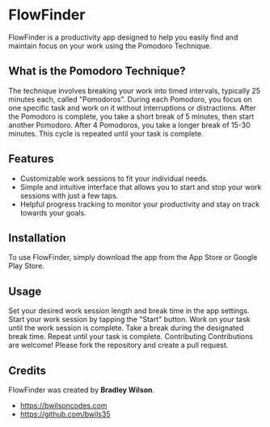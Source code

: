 # **FlowFinder**

FlowFinder is a productivity app designed to help you easily find and maintain focus on your work using the Pomodoro Technique.

## **What is the Pomodoro Technique?**

The technique involves breaking your work into timed intervals, typically 25 minutes each, called "Pomodoros". During each Pomodoro, you focus on one specific task and work on it without interruptions or distractions. After the Pomodoro is complete, you take a short break of 5 minutes, then start another Pomodoro. After 4 Pomodoros, you take a longer break of 15-30 minutes. This cycle is repeated until your task is complete.

## **Features**

-   Customizable work sessions to fit your individual needs.
-   Simple and intuitive interface that allows you to start and stop your work sessions with just a few taps.
-   Helpful progress tracking to monitor your productivity and stay on track towards your goals.

## **Installation**

To use FlowFinder, simply download the app from the App Store or Google Play Store.

## **Usage**

Set your desired work session length and break time in the app settings.
Start your work session by tapping the "Start" button.
Work on your task until the work session is complete.
Take a break during the designated break time.
Repeat until your task is complete.
Contributing
Contributions are welcome! Please fork the repository and create a pull request.

## **Credits**

FlowFinder was created by **Bradley Wilson**.

-   <https://bwilsoncodes.com>
-   <https://github.com/bwils35>
